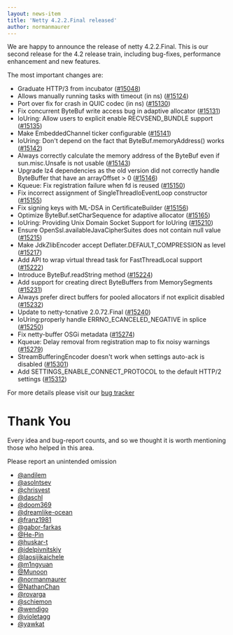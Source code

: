 ```yaml
---
layout: news-item
title: 'Netty 4.2.2.Final released'
author: normanmaurer
---
```


We are happy to announce the release of netty 4.2.2.Final. This is our second  release for the 4.2 release train, including bug-fixes, performance enhancement and new features.

The most important changes are:

* Graduate HTTP/3 from incubator ([#15048](https://github.com/netty/netty/pull/15048))
* Allows manually running tasks with timeout (in ns) ([#15124](https://github.com/netty/netty/pull/15124))
* Port over fix for crash in QUIC codec (in ns) ([#15130](https://github.com/netty/netty/pull/15130))
* Fix concurrent ByteBuf write access bug in adaptive allocator ([#15131](https://github.com/netty/netty/pull/15131))
* IoUring: Allow users to explicit enable RECVSEND_BUNDLE support ([#15135](https://github.com/netty/netty/pull/15135))
* Make EmbeddedChannel ticker configurable ([#15141](https://github.com/netty/netty/pull/15141))
* IoUring: Don't depend on the fact that ByteBuf.memoryAddress() works ([#15142](https://github.com/netty/netty/pull/15142))
* Always correctly calculate the memory address of the ByteBuf even if sun.misc.Unsafe is not usable ([#15143](https://github.com/netty/netty/pull/15143))
* Upgrade lz4 dependencies as the old version did not correctly handle ByteBuffer that have an arrayOffset > 0 ([#15146](https://github.com/netty/netty/pull/15146))
* Kqueue: Fix registration failure when fd is reused ([#15150](https://github.com/netty/netty/pull/15150))
* Fix incorrect assignment of SingleThreadIoEventLoop constructor ([#15155](https://github.com/netty/netty/pull/15155))
* Fix signing keys with ML-DSA in CertificateBuilder ([#15156](https://github.com/netty/netty/pull/15156))
* Optimize ByteBuf.setCharSequence for adaptive allocator ([#15165](https://github.com/netty/netty/pull/15165))
* IoUring: Providing Unix Domain Socket Support for IoUring ([#15210](https://github.com/netty/netty/pull/15210))
* Ensure OpenSsl.availableJavaCipherSuites does not contain null value ([#15215](https://github.com/netty/netty/pull/15215))
* Make JdkZlibEncoder accept Deflater.DEFAULT_COMPRESSION as level ([#15217](https://github.com/netty/netty/pull/15217))
* Add API to wrap virtual thread task for FastThreadLocal support ([#15222](https://github.com/netty/netty/pull/15222))
* Introduce ByteBuf.readString method ([#15224](https://github.com/netty/netty/pull/15224))
* Add support for creating direct ByteBuffers from MemorySegments ([#15231](https://github.com/netty/netty/pull/15231))
* Always prefer direct buffers for pooled allocators if not explicit disabled ([#15232](https://github.com/netty/netty/pull/15232))
* Update to netty-tcnative 2.0.72.Final ([#15240](https://github.com/netty/netty/pull/15240))
* IoUring:properly handle ERRNO_ECANCELED_NEGATIVE in splice ([#15250](https://github.com/netty/netty/pull/15250))
* Fix netty-buffer OSGi metadata ([#15274](https://github.com/netty/netty/pull/15274))
* Kqueue: Delay removal from registration map to fix noisy warnings ([#15279](https://github.com/netty/netty/pull/15279))
* StreamBufferingEncoder doesn't work when settings auto-ack is disabled ([#15301](https://github.com/netty/netty/pull/15301))
* Add SETTINGS_ENABLE_CONNECT_PROTOCOL to the default HTTP/2 settings ([#15312](https://github.com/netty/netty/pull/15312))

For more details please visit our [bug tracker](https://github.com/netty/netty/issues?q=milestone%3A4.2.2.Final+is%3Aclosed)

# Thank You

Every idea and bug-report counts, and so we thought it is worth mentioning those who helped in this area.

Please report an unintended omission

* [@andilem](https://github.com/andilem)
* [@asolntsev](https://github.com/asolntsev)
* [@chrisvest](https://github.com/chrisvest)
* [@daschl](https://github.com/daschl)
* [@doom369](https://github.com/doom369)
* [@dreamlike-ocean](https://github.com/dreamlike-ocean)
* [@franz1981](https://github.com/franz1981)
* [@gabor-farkas](https://github.com/gabor-farkas)
* [@He-Pin](https://github.com/He-Pin)
* [@huskar-t](https://github.com/huskar-t)
* [@idelpivnitskiy](https://github.com/idelpivnitskiy)
* [@laosijikaichele](https://github.com/laosijikaichele)
* [@m1ngyuan](https://github.com/m1ngyuan)
* [@Munoon](https://github.com/Munoon)
* [@normanmaurer](https://github.com/normanmaurer)
* [@NathanChan](https://github.com/NathanChan)
* [@rovarga](https://github.com/rovarga)
* [@schiemon](https://github.com/schiemon)
* [@wendigo](https://github.com/wendigo)
* [@violetagg](https://github.com/violetagg)
* [@yawkat](https://github.com/yawkat)

 